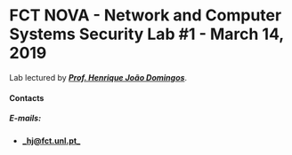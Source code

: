 # FCT NOVA - Network and Computer Systems Security Lab #1 - March 14, 2019

> 

Lab lectured by [**_Prof. Henrique João Domingos_**](http://asc.di.fct.unl.pt/~hj/).

#### Contacts

##### E-mails:

* [**_hj@fct.unl.pt_**](mailto:hj@fct.unl.pt)
